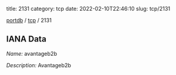 title: 2131
category: tcp
date: 2022-02-10T22:46:10
slug: tcp/2131

[portdb](/) / [tcp](/category/tcp.html) / 2131


## IANA Data

_Name:_ avantageb2b

_Description:_ Avantageb2b

